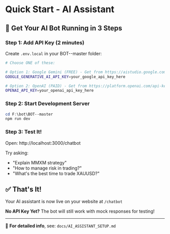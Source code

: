 # Quick Start - AI Assistant

## 🚀 Get Your AI Bot Running in 3 Steps

### Step 1: Add API Key (2 minutes)

Create `.env.local` in your BOT--master folder:

```bash
# Choose ONE of these:

# Option 1: Google Gemini (FREE) - Get from https://aistudio.google.com/app/apikey
GOOGLE_GENERATIVE_AI_API_KEY=your_google_api_key_here

# Option 2: OpenAI (PAID) - Get from https://platform.openai.com/api-keys
OPENAI_API_KEY=your_openai_api_key_here
```

### Step 2: Start Development Server

```powershell
cd F:\bot\BOT--master
npm run dev
```

### Step 3: Test It!

Open: http://localhost:3000/chatbot

Try asking:

- "Explain MMXM strategy"
- "How to manage risk in trading?"
- "What's the best time to trade XAUUSD?"

## ✅ That's It!

Your AI assistant is now live on your website at `/chatbot`

**No API Key Yet?** The bot will still work with mock responses for testing!

---

📖 **For detailed info**, see: `docs/AI_ASSISTANT_SETUP.md`

